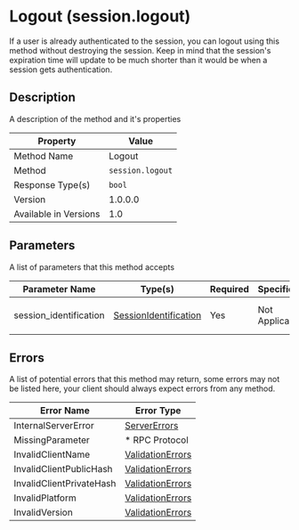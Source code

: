# Logout (session.logout)

If a user is already authenticated to the session, you can logout using
this method without destroying the session. Keep in mind that the session's
expiration time will update to be much shorter than it would be when a
session gets authentication.


## Description

A description of the method and it's properties

| Property              | Value            |
|-----------------------|------------------|
| Method Name           | Logout           |
| Method                | `session.logout` |
| Response Type(s)      | `bool`           |
| Version               | 1.0.0.0          |
| Available in Versions | 1.0              |


## Parameters

A list of parameters that this method accepts

| Parameter Name         | Type(s)                                                         | Required | Specification  | Deprecated | Versions | Description                       |
|------------------------|-----------------------------------------------------------------|----------|----------------|------------|----------|-----------------------------------|
| session_identification | [SessionIdentification](../../Objects/SessionIdentification.md) | Yes      | Not Applicable | No         | 1.0      | The Session Identification object |

## Errors

A list of potential errors that this method may return, some errors
may not be listed here, your client should always expect errors from
any method.

| Error Name               | Error Type                                           |
|--------------------------|------------------------------------------------------|
| InternalServerError      | [ServerErrors](../../Errors/ServerErrors.md)         |
| MissingParameter         | * RPC Protocol                                       |
| InvalidClientName        | [ValidationErrors](../../Errors/ValidationErrors.md) |
| InvalidClientPublicHash  | [ValidationErrors](../../Errors/ValidationErrors.md) |
| InvalidClientPrivateHash | [ValidationErrors](../../Errors/ValidationErrors.md) |
| InvalidPlatform          | [ValidationErrors](../../Errors/ValidationErrors.md) |
| InvalidVersion           | [ValidationErrors](../../Errors/ValidationErrors.md) |